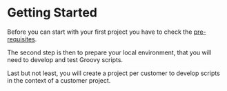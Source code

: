 # Getting Started

Before you can start with your first project you have to check the [pre-requisites](<Getting Started 019408ce4279434d934d162b6ed03d4e/Pre-Requisites 7deb11c4cf894c33b76456ab85cad596.md>).

The second step is then to prepare your local environment, that you will need to develop and test Groovy scripts.

Last but not least, you will create a project per customer to develop scripts in the context of a customer project.
